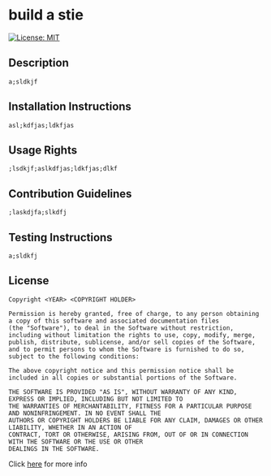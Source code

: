 # build a stie
  [![License: MIT](https://img.shields.io/badge/License-MIT-yellow.svg)](https://opensource.org/licenses/MIT)

  ## Description
    a;sldkjf

  ## Installation Instructions
    asl;kdfjas;ldkfjas

  ## Usage Rights
    ;lsdkjf;aslkdfjas;ldkfjas;dlkf

  ## Contribution Guidelines
    ;laskdjfa;slkdfj

  ## Testing Instructions
    a;sldkfj

  ## License
    Copyright <YEAR> <COPYRIGHT HOLDER>

    Permission is hereby granted, free of charge, to any person obtaining a copy of this software and associated documentation files
    (the "Software"), to deal in the Software without restriction, including without limitation the rights to use, copy, modify, merge,
    publish, distribute, sublicense, and/or sell copies of the Software, and to permit persons to whom the Software is furnished to do so,
    subject to the following conditions:

    The above copyright notice and this permission notice shall be included in all copies or substantial portions of the Software.

    THE SOFTWARE IS PROVIDED "AS IS", WITHOUT WARRANTY OF ANY KIND, EXPRESS OR IMPLIED, INCLUDING BUT NOT LIMITED TO
    THE WARRANTIES OF MERCHANTABILITY, FITNESS FOR A PARTICULAR PURPOSE AND NONINFRINGEMENT. IN NO EVENT SHALL THE
    AUTHORS OR COPYRIGHT HOLDERS BE LIABLE FOR ANY CLAIM, DAMAGES OR OTHER LIABILITY, WHETHER IN AN ACTION OF
    CONTRACT, TORT OR OTHERWISE, ARISING FROM, OUT OF OR IN CONNECTION WITH THE SOFTWARE OR THE USE OR OTHER
    DEALINGS IN THE SOFTWARE.
    
  Click [here](https://www.mit.edu/~amini/LICENSE.md) for more info
  
